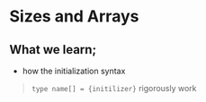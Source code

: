 # Sizes and Arrays

## What we learn;
* how the initialization syntax
> `type name[] = {initilizer}`
rigorously work



